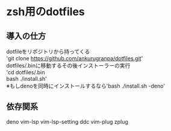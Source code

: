 # zsh用のdotfiles
## 導入の仕方  
dotfileをリポジトリから持ってくる  
'git clone https://github.com/ankurugranpa/dotfiles.git'  
dotfiles/.binに移動するその後インストーラーの実行  
'cd dotfiles/.bin  
bash ./install.sh'  
※もしdenoを同時にインストールするなら'bash ./install.sh -deno'  
## 依存関系   
deno vim-lsp vim-lsp-setting ddc vim-plug zplug
